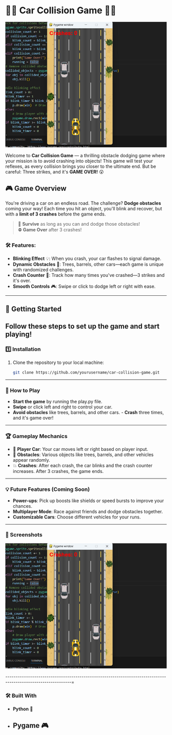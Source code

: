 # 🚗💥 **Car Collision Game** 🚗💥
![Alt text](https://github.com/AmiraSayedMohamed/Car-Game-using-python/blob/master/game.jpg)

Welcome to **Car Collision Game** — a thrilling obstacle dodging game where your mission is to avoid crashing into objects! This game will test your reflexes, as every collision brings you closer to the ultimate end. But be careful: Three strikes, and it's **GAME OVER!** 😲

## 🎮 **Game Overview**

You're driving a car on an endless road. The challenge? **Dodge obstacles** coming your way! Each time you hit an object, you'll blink and recover, but with a **limit of 3 crashes** before the game ends.

> 🚀 **Survive** as long as you can and dodge those obstacles!  
> ⛔️ **Game Over** after 3 crashes!

### 🛠️ **Features**:
- **Blinking Effect** 💡: When you crash, your car flashes to signal damage.
- **Dynamic Obstacles** 🚧: Trees, barrels, other cars—each game is unique with randomized challenges.
- **Crash Counter** 🛑: Track how many times you've crashed—3 strikes and it's over.
- **Smooth Controls** 🎮: Swipe or click to dodge left or right with ease.
-------------------------------------------------------------------------------------------------------------
## 🚀 **Getting Started**

Follow these steps to set up the game and start playing!
---------------------------------------------------------------------------------------------------------------
### 1️⃣ **Installation**

1. Clone the repository to your local machine:
   ```bash
   git clone https://github.com/yourusername/car-collision-game.git
-------------------------------------------------------------------------------------------------------------------
### 🎯 How to Play
  -    **Start the game** by running the play.py file.
  -    **Swipe** or click left and right to control your car.
  -   **Avoid obstacles** like trees, barrels, and other cars.
    - **Crash** three times, and it's game over!

----------------------------------------------------------------------------------------------------------

### 🏆 Gameplay Mechanics
- 🚗 **Player Car**: Your car moves left or right based on player input.
- 🌳 **Obstacles**: Various objects like trees, barrels, and other vehicles appear randomly.
- 💥 **Crashes**: After each crash, the car blinks and the crash counter increases. After 3 crashes, the game ends.

--------------------------------------------------------------------------------------------------------------
### 💡 Future Features (Coming Soon)
- **Power-ups**: Pick up boosts like shields or speed bursts to improve your chances.
- **Multiplayer Mode**: Race against friends and dodge obstacles together.
- **Customizable Cars**: Choose different vehicles for your runs.
---------------------------------------------------------------------------------------------------------------
### 📸 Screenshots
![Alt text](https://github.com/AmiraSayedMohamed/Car-Game-using-python/blob/master/game.jpg)

--------------------------------------------------------------------------------------------------------------=
### 🛠️ Built With
 - **Python** 🐍
 - **Pygame** 🎮
   ---------------------------------------------------------------------------------------------------------------


